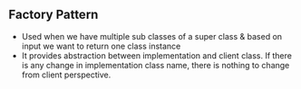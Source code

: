 ## Factory Pattern

- Used when we have multiple sub classes of a super class & based on input we want to return one class instance
- It provides abstraction between implementation and client class. If there is any change in implementation class name, there is nothing to change from client perspective.